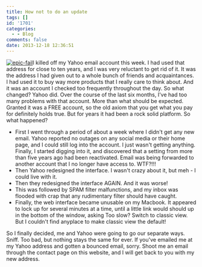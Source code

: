 ```yaml
---
title: How not to do an update
tags: []
id: '1701'
categories:
  - - Blog
comments: false
date: 2013-12-18 12:36:51
---
```


[![epic-fail](http://edpflager.com/wp-content/uploads/2013/12/epic-fail-300x240.jpg)](http://edpflager.com/wp-content/uploads/2013/12/epic-fail.jpg)I killed off my Yahoo email account this week. I had used that address for close to ten years, and I was very reluctant to get rid of it. It was the address I had given out to a whole bunch of friends and acquaintances. I had used it to buy way more products that I really care to think about. And it was an account I checked too frequently throughout the day. So what changed? Yahoo did. Over the course of the last six months, I've had too many problems with that account. More than what should be expected. Granted it was a FREE account, so the old axiom that you get what you pay for definitely holds true. But for years it had been a rock solid platform. So what happened?

*   First I went through a period of about a week where I didn't get any new email. Yahoo reported no outages on any social media or their home page, and I could still log into the account. I just wasn't getting anything. Finally, I started digging into it, and discovered that a setting from more than five years ago had been reactivated. Email was being forwarded to another account that I no longer have access to. WTF?!!!
*   Then Yahoo redesigned the interface. I wasn't crazy about it, but meh - I could live with it.
*   Then they redesigned the interface AGAIN. And it was worse!
*   This was followed by SPAM filter malfunctions, and my inbox was flooded with crap that any rudimentary filter should have caught.
*   Finally, the web interface became unusable on my Macbook. It appeared to lock up for several minutes at a time, until a little link would should up in the bottom of the window, asking Too slow? Switch to classic view. But I couldn't find anyplace to make classic view the default!

So I finally decided, me and Yahoo were going to go our separate ways. Sniff. Too bad, but nothing stays the same for ever. If you've emailed me at my Yahoo address and gotten a bounced email, sorry. Shoot me an email through the contact page on this website, and I will get back to you with my new address.